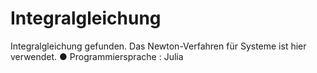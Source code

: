 # Integralgleichung
Integralgleichung gefunden. Das Newton-Verfahren für Systeme ist hier
verwendet.
● Programmiersprache : Julia
